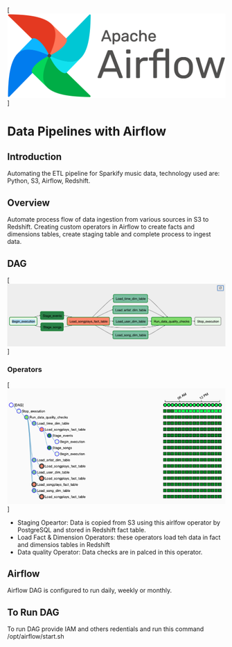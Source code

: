[![airflow ](AirflowLogo.png)]
# Data Pipelines with Airflow

## Introduction
Automating the ETL pipeline for Sparkify music data, technology used are: Python, S3, Airflow, Redshift.

## Overview
Automate process flow of data ingestion from various sources in S3 to Redshift. Creating custom operators in Airflow to create facts and dimensions tables, create staging table and complete process to ingest data.

## DAG
[![airflow DAG ](DAG.png)]

### Operators
[![airflow DAG ](DAG2.png)]
- Staging Opeartor: Data is copied from S3 using this airlfow operator by PostgreSQL and stored in Redshift fact table.
- Load Fact & Dimension Operators: these operators load teh data in fact and dimensios tables in Redshift
- Data quality Operator: Data checks are in palced in this operator.

## Airflow
Airflow DAG is configured to run daily, weekly or monthly.

## To Run DAG
To run DAG provide  IAM and others redentials and run this command /opt/airflow/start.sh

